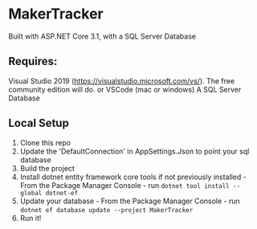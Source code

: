 # MakerTracker

Built with ASP.NET Core 3.1, with a SQL Server Database

## Requires:
 Visual Studio 2019 (https://visualstudio.microsoft.com/vs/). The free community edition will do.
 or VSCode (mac or windows)
 A SQL Server Database
 
## Local Setup 
  1. Clone this repo 
  2. Update the 'DefaultConnection' in AppSettings.Json to point your sql database
  3. Build the project
  4. Install dotnet entity framework core tools if not previously installed - From the Package Manager Console - run `dotnet tool install --global dotnet-ef` 
  5. Update your database - From the Package Manager Console - run `dotnet ef database update --project MakerTracker` 
  6. Run it!
 
